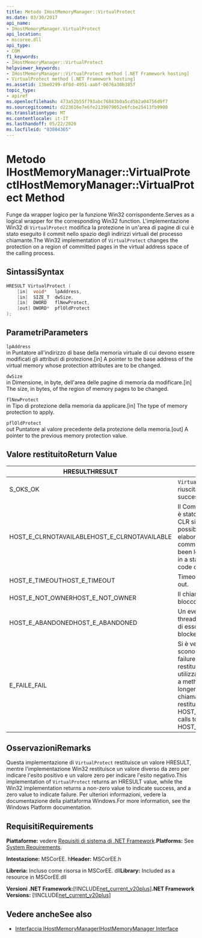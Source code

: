 ```yaml
---
title: Metodo IHostMemoryManager::VirtualProtect
ms.date: 03/30/2017
api_name:
- IHostMemoryManager.VirtualProtect
api_location:
- mscoree.dll
api_type:
- COM
f1_keywords:
- IHostMemoryManager::VirtualProtect
helpviewer_keywords:
- IHostMemoryManager::VirtualProtect method [.NET Framework hosting]
- VirtualProtect method [.NET Framework hosting]
ms.assetid: 13be0299-df0d-4951-aabf-0676a30b385f
topic_type:
- apiref
ms.openlocfilehash: 473a52b55f793abc76883b0a5cd5b2a04756d9f7
ms.sourcegitcommit: d223616e7e6fe2139079052e6fcbe25413fb9900
ms.translationtype: MT
ms.contentlocale: it-IT
ms.lasthandoff: 05/22/2020
ms.locfileid: "83804365"
---
```

# <a name="ihostmemorymanagervirtualprotect-method"></a><span data-ttu-id="8d759-102">Metodo IHostMemoryManager::VirtualProtect</span><span class="sxs-lookup"><span data-stu-id="8d759-102">IHostMemoryManager::VirtualProtect Method</span></span>
<span data-ttu-id="8d759-103">Funge da wrapper logico per la funzione Win32 corrispondente.</span><span class="sxs-lookup"><span data-stu-id="8d759-103">Serves as a logical wrapper for the corresponding Win32 function.</span></span> <span data-ttu-id="8d759-104">L'implementazione Win32 di `VirtualProtect` modifica la protezione in un'area di pagine di cui è stato eseguito il commit nello spazio degli indirizzi virtuali del processo chiamante.</span><span class="sxs-lookup"><span data-stu-id="8d759-104">The Win32 implementation of `VirtualProtect` changes the protection on a region of committed pages in the virtual address space of the calling process.</span></span>  
  
## <a name="syntax"></a><span data-ttu-id="8d759-105">Sintassi</span><span class="sxs-lookup"><span data-stu-id="8d759-105">Syntax</span></span>  
  
```cpp  
HRESULT VirtualProtect (  
    [in]  void*   lpAddress,  
    [in]  SIZE_T  dwSize,  
    [in]  DWORD   flNewProtect,  
    [out] DWORD*  pflOldProtect  
);  
```  
  
## <a name="parameters"></a><span data-ttu-id="8d759-106">Parametri</span><span class="sxs-lookup"><span data-stu-id="8d759-106">Parameters</span></span>  
 `lpAddress`  
 <span data-ttu-id="8d759-107">in Puntatore all'indirizzo di base della memoria virtuale di cui devono essere modificati gli attributi di protezione.</span><span class="sxs-lookup"><span data-stu-id="8d759-107">[in] A pointer to the base address of the virtual memory whose protection attributes are to be changed.</span></span>  
  
 `dwSize`  
 <span data-ttu-id="8d759-108">in Dimensione, in byte, dell'area delle pagine di memoria da modificare.</span><span class="sxs-lookup"><span data-stu-id="8d759-108">[in] The size, in bytes, of the region of memory pages to be changed.</span></span>  
  
 `flNewProtect`  
 <span data-ttu-id="8d759-109">in Tipo di protezione della memoria da applicare.</span><span class="sxs-lookup"><span data-stu-id="8d759-109">[in] The type of memory protection to apply.</span></span>  
  
 `pflOldProtect`  
 <span data-ttu-id="8d759-110">out Puntatore al valore precedente della protezione della memoria.</span><span class="sxs-lookup"><span data-stu-id="8d759-110">[out] A pointer to the previous memory protection value.</span></span>  
  
## <a name="return-value"></a><span data-ttu-id="8d759-111">Valore restituito</span><span class="sxs-lookup"><span data-stu-id="8d759-111">Return Value</span></span>  
  
|<span data-ttu-id="8d759-112">HRESULT</span><span class="sxs-lookup"><span data-stu-id="8d759-112">HRESULT</span></span>|<span data-ttu-id="8d759-113">Descrizione</span><span class="sxs-lookup"><span data-stu-id="8d759-113">Description</span></span>|  
|-------------|-----------------|  
|<span data-ttu-id="8d759-114">S_OK</span><span class="sxs-lookup"><span data-stu-id="8d759-114">S_OK</span></span>|<span data-ttu-id="8d759-115">`VirtualProtect`la restituzione è riuscita.</span><span class="sxs-lookup"><span data-stu-id="8d759-115">`VirtualProtect` returned successfully.</span></span>|  
|<span data-ttu-id="8d759-116">HOST_E_CLRNOTAVAILABLE</span><span class="sxs-lookup"><span data-stu-id="8d759-116">HOST_E_CLRNOTAVAILABLE</span></span>|<span data-ttu-id="8d759-117">Il Common Language Runtime (CLR) non è stato caricato in un processo oppure CLR si trova in uno stato in cui non è possibile eseguire codice gestito o elaborare la chiamata correttamente.</span><span class="sxs-lookup"><span data-stu-id="8d759-117">The common language runtime (CLR) has not been loaded into a process, or the CLR is in a state in which it cannot run managed code or process the call successfully.</span></span>|  
|<span data-ttu-id="8d759-118">HOST_E_TIMEOUT</span><span class="sxs-lookup"><span data-stu-id="8d759-118">HOST_E_TIMEOUT</span></span>|<span data-ttu-id="8d759-119">Timeout della chiamata.</span><span class="sxs-lookup"><span data-stu-id="8d759-119">The call timed out.</span></span>|  
|<span data-ttu-id="8d759-120">HOST_E_NOT_OWNER</span><span class="sxs-lookup"><span data-stu-id="8d759-120">HOST_E_NOT_OWNER</span></span>|<span data-ttu-id="8d759-121">Il chiamante non è il proprietario del blocco.</span><span class="sxs-lookup"><span data-stu-id="8d759-121">The caller does not own the lock.</span></span>|  
|<span data-ttu-id="8d759-122">HOST_E_ABANDONED</span><span class="sxs-lookup"><span data-stu-id="8d759-122">HOST_E_ABANDONED</span></span>|<span data-ttu-id="8d759-123">Un evento è stato annullato mentre un thread bloccato o Fiber era in attesa su di esso.</span><span class="sxs-lookup"><span data-stu-id="8d759-123">An event was canceled while a blocked thread or fiber was waiting on it.</span></span>|  
|<span data-ttu-id="8d759-124">E_FAIL</span><span class="sxs-lookup"><span data-stu-id="8d759-124">E_FAIL</span></span>|<span data-ttu-id="8d759-125">Si è verificato un errore irreversibile sconosciuto.</span><span class="sxs-lookup"><span data-stu-id="8d759-125">An unknown catastrophic failure occurred.</span></span> <span data-ttu-id="8d759-126">Quando un metodo restituisce E_FAIL, CLR non è più utilizzabile all'interno del processo.</span><span class="sxs-lookup"><span data-stu-id="8d759-126">When a method returns E_FAIL, the CLR is no longer usable within the process.</span></span> <span data-ttu-id="8d759-127">Le chiamate successive ai metodi di hosting restituiscono HOST_E_CLRNOTAVAILABLE.</span><span class="sxs-lookup"><span data-stu-id="8d759-127">Subsequent calls to hosting methods return HOST_E_CLRNOTAVAILABLE.</span></span>|  
  
## <a name="remarks"></a><span data-ttu-id="8d759-128">Osservazioni</span><span class="sxs-lookup"><span data-stu-id="8d759-128">Remarks</span></span>  
 <span data-ttu-id="8d759-129">Questa implementazione di `VirtualProtect` restituisce un valore HRESULT, mentre l'implementazione Win32 restituisce un valore diverso da zero per indicare l'esito positivo e un valore zero per indicare l'esito negativo.</span><span class="sxs-lookup"><span data-stu-id="8d759-129">This implementation of `VirtualProtect` returns an HRESULT value, while the Win32 implementation returns a non-zero value to indicate success, and a zero value to indicate failure.</span></span> <span data-ttu-id="8d759-130">Per ulteriori informazioni, vedere la documentazione della piattaforma Windows.</span><span class="sxs-lookup"><span data-stu-id="8d759-130">For more information, see the Windows Platform documentation.</span></span>  
  
## <a name="requirements"></a><span data-ttu-id="8d759-131">Requisiti</span><span class="sxs-lookup"><span data-stu-id="8d759-131">Requirements</span></span>  
 <span data-ttu-id="8d759-132">**Piattaforme:** vedere [Requisiti di sistema di .NET Framework](../../get-started/system-requirements.md).</span><span class="sxs-lookup"><span data-stu-id="8d759-132">**Platforms:** See [System Requirements](../../get-started/system-requirements.md).</span></span>  
  
 <span data-ttu-id="8d759-133">**Intestazione:** MSCorEE. h</span><span class="sxs-lookup"><span data-stu-id="8d759-133">**Header:** MSCorEE.h</span></span>  
  
 <span data-ttu-id="8d759-134">**Libreria:** Incluso come risorsa in MSCorEE. dll</span><span class="sxs-lookup"><span data-stu-id="8d759-134">**Library:** Included as a resource in MSCorEE.dll</span></span>  
  
 <span data-ttu-id="8d759-135">**Versioni .NET Framework:**[!INCLUDE[net_current_v20plus](../../../../includes/net-current-v20plus-md.md)]</span><span class="sxs-lookup"><span data-stu-id="8d759-135">**.NET Framework Versions:** [!INCLUDE[net_current_v20plus](../../../../includes/net-current-v20plus-md.md)]</span></span>  
  
## <a name="see-also"></a><span data-ttu-id="8d759-136">Vedere anche</span><span class="sxs-lookup"><span data-stu-id="8d759-136">See also</span></span>

- [<span data-ttu-id="8d759-137">Interfaccia IHostMemoryManager</span><span class="sxs-lookup"><span data-stu-id="8d759-137">IHostMemoryManager Interface</span></span>](ihostmemorymanager-interface.md)
